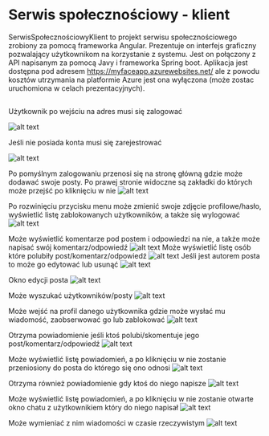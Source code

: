 # Serwis społecznościowy - klient

SerwisSpołecznościowyKlient to projekt serwisu społecznościowego zrobiony za pomocą frameworka Angular. Prezentuje on interfejs graficzny pozwalający użytkownikom 
na korzystanie z systemu. Jest on połączony z API napisanym za pomocą Javy i frameworka Spring boot. Aplikacja jest dostępna pod adresem https://myfaceapp.azurewebsites.net/ ale z powodu kosztów utrzymania na platformie Azure jest ona wyłączona (może zostac uruchomiona w celach prezentacyjnych).

## 

Użytkownik po wejściu na adres musi się zalogować

![alt text](Images/login.png)

Jeśli nie posiada konta musi się zarejestrować

![alt text](Images/register.png)

Po pomyślnym zalogowaniu przenosi się na stronę główną gdzie może dodawać swoje posty. Po prawej stronie widoczne są zakładki do których może przejść po kliknięciu w nie
![alt text](Images/strona.png)

Po rozwinięciu przycisku menu może zmienić swoje zdjęcie profilowe/hasło, wyświetlić listę zablokowanych użytkowników, a także się wylogować
![alt text](Images/ustawienia.png)

Może wyświetlić komentarze pod postem i odpowiedzi na nie, a także może napisać swój komentarz/odpowiedź
![alt text](Images/komentarze.png)
Może wyświetlić listę osób które polubiły post/komentarz/odpowiedź
![alt text](Images/reakcje.png)
Jeśli jest autorem posta to może go edytować lub usunąć
![alt text](Images/menu.png)

Okno edycji posta
![alt text](Images/edycja.png)

Może wyszukać użytkowników/posty
![alt text](Images/szukaj.png)

Może wejść na profil danego użytkownika gdzie może wysłać mu wiadomość, zaobserwować go lub zablokować
![alt text](Images/profil.png)

Otrzyma powiadomienie jeśli ktoś polubi/skomentuje jego post/komentarz/odpowiedź
![alt text](Images/powiadomienie.png)

Może wyświetlić listę powiadomień, a po kliknięciu w nie zostanie przeniosiony do posta do którego się ono odnosi
![alt text](Images/powiadomienie2.png)

Otrzyma również powiadomienie gdy ktoś do niego napisze
![alt text](Images/chat.png)

Może wyświetlić listę powiadomień, a po kliknięciu w nie zostanie otwarte okno chatu z użytkownikiem który do niego napisał
![alt text](Images/chat2.png)

Może wymieniać z nim wiadomości w czasie rzeczywistym
![alt text](Images/chat3.png)





